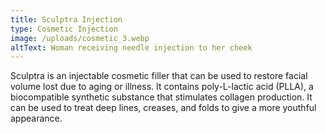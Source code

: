 ```yaml
---
title: Sculptra Injection
type: Cosmetic Injection
image: /uploads/cosmetic_3.webp
altText: Woman receiving needle injection to her cheek
---
```

Sculptra is an injectable cosmetic filler that can be used to restore facial volume lost due to aging or illness. It contains poly-L-lactic acid (PLLA), a biocompatible synthetic substance that stimulates collagen production. It can be used to treat deep lines, creases, and folds to give a more youthful appearance.